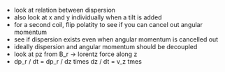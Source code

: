  - look at relation between dispersion
 - also look at x and y individually when a tilt is added
 - for a second coil, flip polatity to see if you can cancel out angular momentum
 - see if dispersion exists even when angular momentum is cancelled out
 - ideally dispersion and angular momentum should be decoupled
 - look at pz from B_r -> lorentz force along z
 - dp_r / dt = dp_r / dz times dz / dt = v_z tmes 
